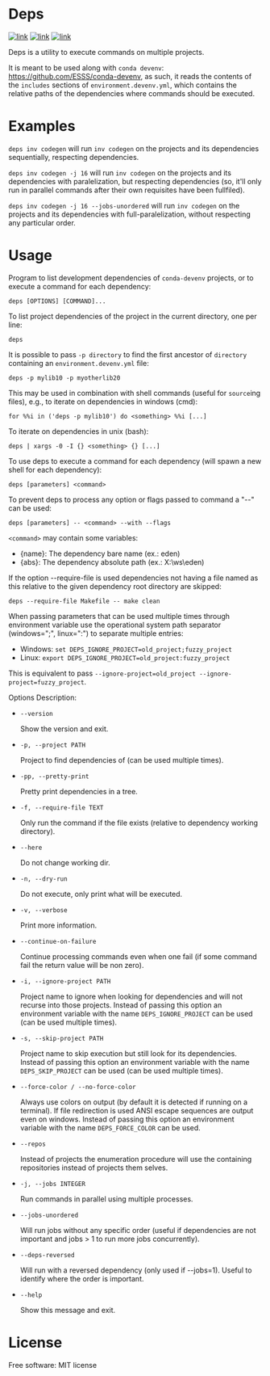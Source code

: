 Deps
====

[![link](https://img.shields.io/conda/vn/conda-forge/deps.svg)](https://anaconda.org/conda-forge/deps)
[![link](https://github.com/ESSS/deps/workflows/build/badge.svg)](https://github.com/ESSS/deps/actions)
[![link](https://img.shields.io/badge/code%20style-black-000000.svg)](https://github.com/psf/black)

Deps is a utility to execute commands on multiple projects.

It is meant to be used along with `conda devenv`: https://github.com/ESSS/conda-devenv, as such,
it reads the contents of the `includes` sections of `environment.devenv.yml`, which contains
the relative paths of the dependencies where commands should be executed.

Examples
=========

`deps inv codegen` will run `inv codegen` on the projects and its dependencies sequentially, respecting dependencies.

`deps inv codegen -j 16` will run `inv codegen` on the projects and its dependencies with paralelization,
but respecting dependencies (so, it'll only run in parallel commands after their own requisites have been fullfiled).

`deps inv codegen -j 16 --jobs-unordered` will run `inv codegen` on the projects and its dependencies
with full-paralelization, without respecting any particular order.

Usage
=====

Program to list development dependencies of `conda-devenv` projects, or to execute a command for each dependency:

    deps [OPTIONS] [COMMAND]...

To list project dependencies of the project in the current directory, one per line:

    deps

It is possible to pass `-p directory` to find the first ancestor of `directory` containing an `environment.devenv.yml` file:

    deps -p mylib10 -p myotherlib20

This may be used in combination with shell commands (useful for `source`ing files), e.g., to iterate on dependencies in windows (cmd):

    for %%i in ('deps -p mylib10') do <something> %%i [...]

To iterate on dependencies in unix (bash):

    deps | xargs -0 -I {} <something> {} [...]

To use deps to execute a command for each dependency (will spawn a new shell for each dependency):

    deps [parameters] <command>

To prevent deps to process any option or flags passed to command a "--" can be used:

    deps [parameters] -- <command> --with --flags

`<command>` may contain some variables:

* {name}: The dependency bare name (ex.: eden)
* {abs}:  The dependency absolute path (ex.: X:\ws\eden)

If the option --require-file is used dependencies not having a file named as this relative to the given dependency root directory are skipped:

    deps --require-file Makefile -- make clean

When passing parameters that can be used multiple times through environment variable use the operational system path separator (windows=";", linux=":") to separate multiple entries:

* Windows: `set DEPS_IGNORE_PROJECT=old_project;fuzzy_project`
* Linux: `export DEPS_IGNORE_PROJECT=old_project:fuzzy_project`

This is equivalent to pass `--ignore-project=old_project --ignore-project=fuzzy_project`.

Options Description:

  * `--version`

    Show the version and exit.

  * `-p, --project PATH`

    Project to find dependencies of (can be used multiple times).

  * `-pp, --pretty-print`

    Pretty print dependencies in a tree.

  * `-f, --require-file TEXT`

    Only run the command if the file exists (relative to dependency working directory).

  * `--here`

    Do not change working dir.

  * `-n, --dry-run`

    Do not execute, only print what will be executed.

  * `-v, --verbose`

    Print more information.

  * `--continue-on-failure`

    Continue processing commands even when one fail (if some command fail the return value will be non zero).

  * `-i, --ignore-project PATH`

    Project name to ignore when looking for dependencies and will not recurse into those projects. Instead of passing this option an environment variable with the name `DEPS_IGNORE_PROJECT` can be used (can be used multiple times).

  * `-s, --skip-project PATH`

    Project name to skip execution but still look for its dependencies. Instead of passing this option an environment variable with the name `DEPS_SKIP_PROJECT` can be used (can be used multiple times).

  * `--force-color / --no-force-color`

    Always use colors on output (by default it is detected if running on a terminal). If file redirection is used ANSI escape sequences are output even on windows. Instead of passing this option an environment variable with the name `DEPS_FORCE_COLOR` can be used.

  * `--repos`

    Instead of projects the enumeration procedure will use the containing repositories instead of projects them selves.

  * `-j, --jobs INTEGER`

    Run commands in parallel using multiple processes.

  * `--jobs-unordered`

    Will run jobs without any specific order (useful if dependencies are not important and jobs > 1 to run more jobs concurrently).

  * `--deps-reversed`

    Will run with a reversed dependency (only used if --jobs=1). Useful to identify where the order is important.

  * `--help`

    Show this message and exit.

License
========

Free software: MIT license
